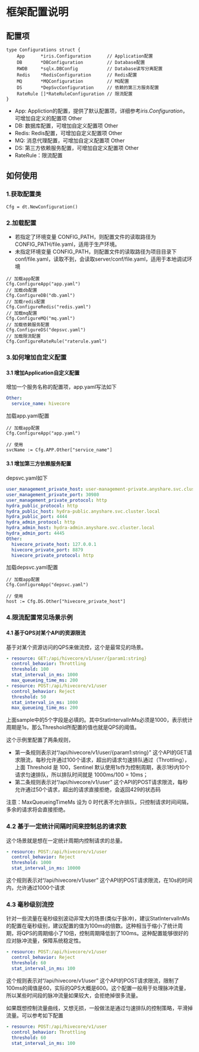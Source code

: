 # 框架配置说明

## 配置项
```golang
type Configurations struct {
	App      *iris.Configuration      // Application配置
	DB       *DBConfiguration         // Database配置
	RWDB     *sqlx.DBConfig           // Database读写分离配置
	Redis    *RedisConfiguration      // Redis配置
	MQ       *MQConfiguration         // MQ配置
	DS       *DepSvcConfiguration     // 依赖的第三方服务配置
	RateRule []*RateRuleConfiguration // 限流配置
}
```
* App: Appliction的配置，提供了默认配置项，详细参考*iris.Configuration*，可增加自定义的配置项 Other
* DB: 数据库配置，可增加自定义配置项 Other
* Redis: Redis配置，可增加自定义配置项 Other
* MQ: 消息代理配置，可增加自定义配置项 Other
* DS: 第三方依赖服务配置，可增加自定义配置项 Other
* RateRule：限流配置

## 如何使用
### 1.获取配置类
``` golang
Cfg = dt.NewConfiguration()
```
### 2.加载配置
* 若指定了环境变量 CONFIG_PATH，则配置文件的读取路径为 CONFIG_PATH/file.yaml，适用于生产环境。
* 未指定环境变量 CONFIG_PATH，则配置文件的读取路径为项目目录下conf/file.yaml，读取不到，会读取server/conf/file.yaml，适用于本地调试环境
``` golang
// 加载app配置
Cfg.ConfigureApp("app.yaml")
// 加载db配置
Cfg.ConfigureDB("db.yaml")
// 加载redis配置
Cfg.ConfigureRedis("redis.yaml")
// 加载mq配置
Cfg.ConfigureMQ("mq.yaml")
// 加载依赖服务配置
Cfg.ConfigureDS("depsvc.yaml")
// 加载限流配置
Cfg.ConfigureRateRule("raterule.yaml")
```
### 3.如何增加自定义配置
#### 3.1 增加Application自定义配置
增加一个服务名称的配置项，app.yaml写法如下
``` yaml
Other:
  service_name: hivecore
```
加载app.yaml配置
``` golang
// 加载app配置
Cfg.ConfigureApp("app.yaml")

// 使用
svcName := Cfg.APP.Other["service_name"]
```
#### 3.1 增加第三方依赖服务配置
depsvc.yaml如下
``` yaml
user_management_private_host: user-management-private.anyshare.svc.cluster.local
user_management_private_port: 30980
user_management_private_protocol: http
hydra_public_protocol: http
hydra_public_host: hydra-public.anyshare.svc.cluster.local
hydra_public_port: 4444
hydra_admin_protocol: http
hydra_admin_host: hydra-admin.anyshare.svc.cluster.local
hydra_admin_port: 4445
Other:
  hivecore_private_host: 127.0.0.1
  hivecore_private_port: 8879
  hivecore_private_protocol: http
```
加载depsvc.yaml配置
``` golang
// 加载app配置
Cfg.ConfigureApp("depsvc.yaml")

// 使用
host := Cfg.DS.Other["hivecore_private_host"]
```

### 4.限流配置常见场景示例
#### 4.1 基于QPS对某个API的资源限流
基于对某个资源访问的QPS来做流控，这个是最常见的场景。

``` yaml
- resource: GET:/api/hivecore/v1/user/{param1:string}
  control_behavior: Throttling
  threshold: 100
  stat_interval_in_ms: 1000
  max_queueing_time_ms: 200
- resource: POST:/api/hivecore/v1/user
  control_behavior: Reject
  threshold: 50
  stat_interval_in_ms: 1000
  max_queueing_time_ms: 200
```
上面sample中的5个字段是必填的。其中StatIntervalInMs必须是1000，表示统计周期是1s，那么Threshold所配置的值也就是QPS的阈值。

这个示例里配置了两条规则，
* 第一条规则表示对“/api/hivecore/v1/user/{param1:string}” 这个API的GET请求限流，每秒允许通过100个请求，超出的请求匀速排队通过（Throttling），上面 Threshold 是 100，Sentinel 默认使用1s作为控制周期，表示1秒内10个请求匀速排队，所以排队时间就是 1000ms/100 = 10ms；
* 第二条规则表示对“/api/hivecore/v1/user” 这个API的POST请求限流，每秒允许通过50个请求，超出的请求直接拒绝，会返回429的状态码

注意：MaxQueueingTimeMs 设为 0 时代表不允许排队，只控制请求时间间隔，多余的请求将会直接拒绝。

### 4.2 基于一定统计间隔时间来控制总的请求数

这个场景就是想在一定统计周期内控制请求的总量。
``` yaml
- resource: POST:/api/hivecore/v1/user
  control_behavior: Reject
  threshold: 1000
  stat_interval_in_ms: 10000
```
这个规则表示对“/api/hivecore/v1/user” 这个API的POST请求限流，在10s的时间内，允许通过1000个请求

### 4.3 毫秒级别流控

针对一些流量在毫秒级别波动非常大的场景(类似于脉冲)，建议StatIntervalInMs的配置在毫秒级别，建议配置的值为100ms的倍数。这种相当于缩小了统计周期，将QPS的周期缩小了10倍，控制周期降低到了100ms。这种配置能够很好的应对脉冲流量，保障系统稳定性。
``` yaml
- resource: POST:/api/hivecore/v1/user
  control_behavior: Reject
  threshold: 60
  stat_interval_in_ms: 100
```
这个规则表示对“/api/hivecore/v1/user” 这个API的POST请求限流，限制了100ms的阈值是60，实际的QPS大概是600。这个配置一般用于处理脉冲流量，所以某些时间段的脉冲流量如果较大，会拒绝掉很多流量。

如果既想控制流量曲线，又想无损，一般做法是通过匀速排队的控制策略，平滑掉流量。可以参考如下配置
``` yaml
- resource: POST:/api/hivecore/v1/user
  control_behavior: Throttling
  threshold: 60
  stat_interval_in_ms: 100
```
